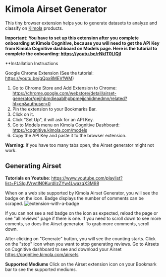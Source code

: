 # Kimola Airset Generator
This tiny browser extension helps you to generate datasets to analyze and classify on [Kimola](https://kimola.com/) products.

**Important: You have to set up this extension after you complete onboarding at Kimola Cognitive, because you will need to get the API Key from Kimola Cognitive dashboard on Models page. Here is the tutorial to complete the onboarding: https://youtu.be/rNkIT0LIQjI**
 
**Installation Instructions

Google Chrome Extension (See the tutorial: https://youtu.be/gQpx8MEVfWM)
1. Go to Chrome Store and Add Extension to Chrome: https://chrome.google.com/webstore/detail/airset-generator/gejjhbmdieaablhpbpmejjchiidmedmn/related?hl=en&authuser=0
2. Pin the extension to your Bookmarks Bar. 
3. Click on it. 
4. Click "Set Up", it will ask for an API Key.
5. Go to Models menu on Kimola Cognitive Dashboard: https://cognitive.kimola.com/models
6. Copy the API Key and paste it to the browser extension.

**Warning:** 
If you have too many tabs open, the Airset generator might not work.


## Generating Airset
**Tutorials on Youtube**: https://www.youtube.com/playlist?list=PLSlgJVrwtlN0KurdlizZYw4LwazqX3M98

When on a web site supported by Kimola Airset Generator, you will see the badge on the icon. Badge displays the number of comments can be scraped.
![extension-with-a-badge](https://user-images.githubusercontent.com/2235594/179510551-d1f4203e-8106-413f-92af-6b368f0fbb5a.png)

If you can not see a red badge on the icon as expected, reload the page or see "all reviews" page if there is one. If you need to scroll down to see more coments, so does the Airset generator. To grab more comments, scroll down.

After clicking on "Generate" button, you will see the counting starts. Click on the "stop" icon when you want to stop generating reviews.
Go to Airsets on Cognitive dashboard to see and download your Airset https://cognitive.kimola.com/airsets

**Supported Mediums**
Click on the Airset extension icon on your Bookmark bar to see the supported mediums.